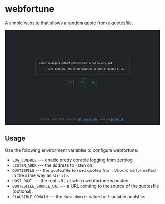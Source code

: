 # webfortune

A simple website that shows a random quote from a quotesfile.

![screenshot of the webfortune interface](./screenshot.png)

## Usage

Use the following environment variables to configure webfortune:

* `LOG_CONSOLE` --- enable pretty console logging from zerolog
* `LISTEN_ADDR` --- the address to listen on.
* `QUOTESFILE` --- the quotesfile to read quotes from. Should be formatted in
  the same way as `strfile`.
* `HOST_ROOT` --- the root URL at which webfortune is hosted.
* `QUOTESFILE_SOURCE_URL` --- a URL pointing to the source of the quotesfile
  (optional).
* `PLAUSIBLE_DOMAIN` --- the `data-domain` value for Plausible analytics.
